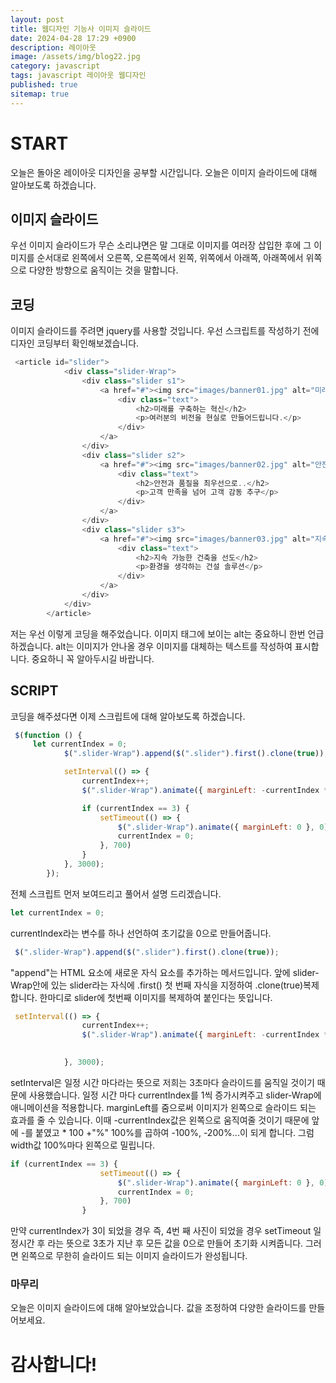 ```yaml
---
layout: post
title: 웹디자인 기능사 이미지 슬라이드
date: 2024-04-28 17:29 +0900
description: 레이아웃
image: /assets/img/blog22.jpg
category: javascript 
tags: javascript 레이아웃 웹디자인
published: true
sitemap: true
---
```

# START
오늘은 돌아온 레이아웃 디자인을 공부할 시간입니다. 오늘은 이미지 슬라이드에 대해 알아보도록 하겠습니다.

## 이미지 슬라이드
우선 이미지 슬라이드가 무슨 소리냐면은 말 그대로 이미지를 여러장 삽입한 후에 그 이미지를 순서대로 왼쪽에서 오른쪽, 오른쪽에서 왼쪽, 위쪽에서 아래쪽, 아래쪽에서 위쪽으로 다양한 방향으로 움직이는 것을 말합니다. 

## 코딩
이미지 슬라이드를 주려면 jquery를 사용할 것입니다. 우선 스크립트를 작성하기 전에 디자인 코딩부터 확인해보겠습니다.

````javascript
 <article id="slider">
            <div class="slider-Wrap">
                <div class="slider s1">
                    <a href="#"><img src="images/banner01.jpg" alt="미래를 구축하는 혁신">
                        <div class="text">
                            <h2>미래를 구축하는 혁신</h2>
                            <p>여러분의 비전을 현실로 만들어드립니다.</p>
                        </div>
                    </a>
                </div>
                <div class="slider s2">
                    <a href="#"><img src="images/banner02.jpg" alt="안전과 품질을 최우선으로..">
                        <div class="text">
                            <h2>안전과 품질을 최우선으로..</h2>
                            <p>고객 만족을 넘어 고객 감동 추구</p>
                        </div>
                    </a>
                </div>
                <div class="slider s3">
                    <a href="#"><img src="images/banner03.jpg" alt="지속 가능한 건축을 선도">
                        <div class="text">
                            <h2>지속 가능한 건축을 선도</h2>
                            <p>환경을 생각하는 건설 솔루션</p>
                        </div>
                    </a>
                </div>
            </div>
        </article>
````
저는 우선 이렇게 코딩을 해주었습니다.
이미지 태그에 보이는 alt는 중요하니 한번 언급하겠습니다. alt는 이미지가 안나올 경우 이미지를 대체하는 텍스트를 작성하여 표시합니다. 중요하니 꼭 알아두시길 바랍니다.

## SCRIPT
코딩을 해주셨다면 이제 스크립트에 대해 알아보도록 하겠습니다.
````javascript
 $(function () {
     let currentIndex = 0;
            $(".slider-Wrap").append($(".slider").first().clone(true));

            setInterval(() => {
                currentIndex++;
                $(".slider-Wrap").animate({ marginLeft: -currentIndex * 100 + "%" }, 600)

                if (currentIndex == 3) {
                    setTimeout(() => {
                        $(".slider-Wrap").animate({ marginLeft: 0 }, 0);
                        currentIndex = 0;
                    }, 700)
                }
            }, 3000);
        });
````
전체 스크립트 먼저 보여드리고 풀어서 설명 드리겠습니다.

````javascript
let currentIndex = 0;
````
currentIndex라는 변수를 하나 선언하여 초기값을 0으로 만들어줍니다.


````javascript
 $(".slider-Wrap").append($(".slider").first().clone(true));
````
 "append"는 HTML 요소에 새로운 자식 요소를 추가하는 메서드입니다. 앞에 slider-Wrap안에 있는 slider라는 자식에 .first() 첫 번째 자식을 지정하여 .clone(true)복제합니다. 한마디로 slider에 첫번째 이미지를 복제하여 붙인다는 뜻입니다.


````javascript
 setInterval(() => {
                currentIndex++;
                $(".slider-Wrap").animate({ marginLeft: -currentIndex * 100 + "%" }, 600)

                
            }, 3000);
````
setInterval은 일정 시간 마다라는 뜻으로 저희는 3초마다 슬라이드를 움직일 것이기 때문에 사용했습니다. 일정 시간 마다 currentIndex를 1씩 증가시켜주고 slider-Wrap에 애니메이션을 적용합니다. marginLeft를 줌으로써 이미지가 왼쪽으로 슬라이드 되는 효과를 줄 수 있습니다. 이때  -currentIndex값은 왼쪽으로 움직여줄 것이기 때문에 앞에 -를 붙였고 * 100 +"%" 100%를 곱하여 -100%, -200%...이 되게 합니다. 그럼 width값 100%마다 왼쪽으로 밀립니다.
````javascript
if (currentIndex == 3) {
                    setTimeout(() => {
                        $(".slider-Wrap").animate({ marginLeft: 0 }, 0);
                        currentIndex = 0;
                    }, 700)
                }
````
만약 currentIndex가 3이 되었을 경우 즉, 4번 째 사진이 되었을 경우 setTimeout 일정시간 후 라는 뜻으로 3초가 지난 후 모든 값을 0으로 만들어 초기화 시켜줍니다. 그러면 왼쪽으로 무한히 슬라이드 되는 이미지 슬라이드가 완성됩니다.

### 마무리
오늘은 이미지 슬라이드에 대해 알아보았습니다. 값을 조정하여 다양한 슬라이드를 만들어보세요.

# 감사합니다!
